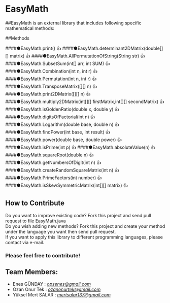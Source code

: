 # EasyMath
##EasyMath is an external library that includes following specific mathematical methods:

##Methods

####●EasyMath.print() :thumbsup:
####●EasyMath.determinant2DMatrix(double[][] matrix) :thumbsup:
####●EasyMath.AllPermutationOfString(String str) :thumbsup:
####●EasyMath.SubsetSum(int[] arr, int SUM) :thumbsup:
####●EasyMath.Combination(int n, int r) :thumbsup:
####●EasyMath.Permutation(int n, int r) :thumbsup:
####●EasyMath.TransposeMatrix([][] n) :thumbsup:
####●EasyMath.print2DMatrix([][] n) :thumbsup:
####●EasyMath.multiply2DMatrix(int[][] firstMatrix,int[][] secondMatrix) :thumbsup:
####●EasyMath.isGoldenRatio(double x, double y) :thumbsup:
####●EasyMath.digitsOfFactorial(int n) :thumbsup:
####●EasyMath.Logarithm(double base, double n) :thumbsup:
####●EasyMath.findPower(int base, int result) :thumbsup: 
####●EasyMath.power(double base, double power) :thumbsup:
####●EasyMath.isPrime(int p)  :thumbsup:
####●EasyMath.absoluteValue(n) :thumbsup:
####●EasyMath.squareRoot(double n)  :thumbsup:
####●EasyMath.getNumbersOfDigit(int n) :thumbsup:
####●EasyMath.createRandomSquareMatrix(int n) :thumbsup:
####●EasyMath.PrimeFactors(int number) :thumbsup:
####●EasyMath.isSkewSymmetricMatrix(int[][] matrix) :thumbsup:

## How to Contribute
Do you want to improve existing code? Fork this project and send pull request to file EasyMath.java<br>
Do you wish adding new methods? Fork this project and create your method under the language you want then send pull request.<br>
If you want to apply this library to different programming languages, please contact via e-mail.<br>
### Please feel free to contribute!

## Team Members:
- Enes GÜNDAY   : *opsenes@gmail.com*
- Ozan Onur Tek : *ozanonurtek@gmail.com*
- Yüksel Mert SALAR : *mertsalar137@gmail.com* 


